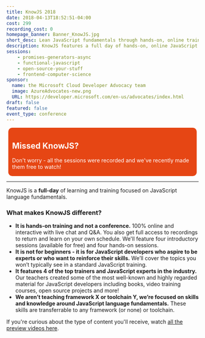 ```yaml
---
title: KnowJS 2018
date: 2018-04-13T18:52:51-04:00
cost: 299
recording_cost: 0
homepage_banner: Banner_KnowJS.jpg
short_desc: Lean JavaScript fundamentals through hands-on, online training.
description: KnowJS features a full day of hands-on, online JavaScript training with the some of the top developers in the industry.
sessions:
    - promises-generators-async
    - functional-javascript
    - open-source-your-stuff
    - frontend-computer-science
sponsor:
  name: the Microsoft Cloud Developer Advocacy team
  image: AzureAdvocates-new.png
  URL: https://developer.microsoft.com/en-us/advocates/index.html
draft: false
featured: false
event_type: conference
---
```


<div style="background-color: #e64614; color: #FFF; margin: 5px; padding: 5px 10px 2px 10px;border-radius: 10px;">

<h2 style="color: #FFF;">Missed KnowJS?</h2>

<p style="color: #FFF;">Don't worry - all the sessions were recorded and we've recently made them free to watch!</p>

</div>

---

KnowJS is a **full-day** of learning and training focused on JavaScript language fundamentals.

### What makes KnowJS different?

* **It is hands-on training and not a conference.** 100% online and interactive with live chat and Q&A. You also get full access to recordings to return and learn on your own schedule. We'll feature four introductory sessions (available for free) and four hands-on sessions.
* **It is not for beginners - it is for JavaScript developers who aspire to be experts or who want to reinforce their skills.** We’ll cover the topics you won’t typically see in a standard JavaScript training.
* **It features 4 of the top trainers and JavaScript experts in the industry.** Our teachers created some of the most well-known and highly regarded material for JavaScript developers including books, video training courses, open source projects and more!
* **We aren’t teaching framework X or toolchain Y, we’re focused on skills and knowledge around JavaScript language fundamentals.** These skills are transferrable to any framework (or none) or toolchain.

If you're curious about the type of content you'll receive, watch [all the preview videos here](https://www.youtube.com/watch?v=mnRCmzPDPO0&list=PLZDPKYkCEQk0oyicCbUyrDXdtqNXKNTrL).
